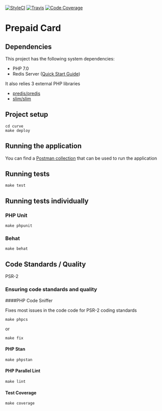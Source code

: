 [![StyleCI](https://styleci.io/repos/123552459/shield?style=flat-square&branch=master)](https://styleci.io/repos/123552459)
[![Travis](https://img.shields.io/travis/sorin-popescu/curve.svg?style=flat-square&label=TravisCI)](https://github.com/sorin-popescu/curve)
[![Code Coverage](https://img.shields.io/codecov/c/github/sorin-popescu/curve.svg?style=flat-square&label=Coverage)](https://codecov.io/gh/sorin-popescu/curve)

# Prepaid Card

## Dependencies

This project has the following system dependencies:

* PHP 7.0
* Redis Server ([Quick Start Guide](https://redis.io/topics/quickstart))

It also relies 3 external PHP libraries

* [predis/predis](https://github.com/nrk/predis)
* [slim/slim](https://github.com/slimphp/Slim)

## Project setup

```
cd curve
make deploy
```

## Running the application

You can find a [Postman collection](Curve.postman_collection.json) that can be used to run the application

## Running tests

```
make test
```

## Running tests individually

### PHP Unit
```
make phpunit
```

### Behat
```
make behat
```

## Code Standards / Quality

PSR-2

### Ensuring code standards and quality

####PHP Code Sniffer

Fixes most issues in the code code for PSR-2 coding standards

```
make phpcs
```

or
```
make fix
```

#### PHP Stan

```
make phpstan
```
#### PHP Parallel Lint

```
make lint
```
#### Test Coverage

```
make coverage
```
